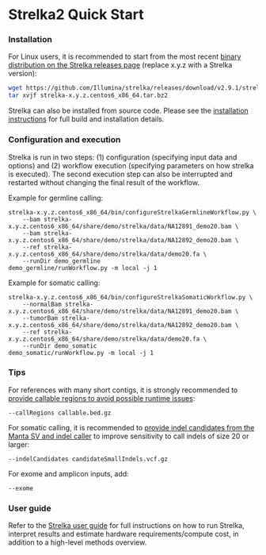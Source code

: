 Strelka2 Quick Start
====================

[releases]:https://github.com/Illumina/strelka/releases

### Installation
For Linux users, it is recommended to start from the most recent
[binary distribution on the Strelka releases page][releases] (replace x.y.z with a Strelka version):
```bash
wget https://github.com/Illumina/strelka/releases/download/v2.9.1/strelka-x.y.z.centos6_x86_64.tar.bz2
tar xvjf strelka-x.y.z.centos6_x86_64.tar.bz2
```
Strelka can also be installed from source code. Please see the [installation instructions](docs/userGuide/installation.md)
for full build and installation details.

### Configuration and execution

Strelka is run in two steps: (1) configuration (specifying input data and options) and 
(2) workflow execution (specifying parameters on how strelka is executed). The second execution step can also be interrupted and restarted without changing the final result of the workflow. 

Example for germline calling:

    strelka-x.y.z.centos6_x86_64/bin/configureStrelkaGermlineWorkflow.py \
        --bam strelka-x.y.z.centos6_x86_64/share/demo/strelka/data/NA12891_demo20.bam \
        --bam strelka-x.y.z.centos6_x86_64/share/demo/strelka/data/NA12892_demo20.bam \
        --ref strelka-x.y.z.centos6_x86_64/share/demo/strelka/data/demo20.fa \
        --runDir demo_germline
    demo_germline/runWorkflow.py -m local -j 1

Example for somatic calling:

    strelka-x.y.z.centos6_x86_64/bin/configureStrelkaSomaticWorkflow.py \
        --normalBam strelka-x.y.z.centos6_x86_64/share/demo/strelka/data/NA12891_demo20.bam \
        --tumorBam strelka-x.y.z.centos6_x86_64/share/demo/strelka/data/NA12892_demo20.bam \
        --ref strelka-x.y.z.centos6_x86_64/share/demo/strelka/data/demo20.fa \
        --runDir demo_somatic
    demo_somatic/runWorkflow.py -m local -j 1

[excludeContigs]:README.md#improving-runtime-for-references-with-many-short-contigs-such-as-grch38
[mantaCandidates]: README.md#somatic-configuration-example

### Tips

For references with many short contigs, it is strongly recommended to 
[provide callable regions to avoid possible runtime issues][excludeContigs]:

    --callRegions callable.bed.gz 


For somatic calling, it is recommended to [provide indel candidates from the Manta SV and indel caller][mantaCandidates]
to improve sensitivity to call indels of size 20 or larger: 

    --indelCandidates candidateSmallIndels.vcf.gz

For exome and amplicon inputs, add:

    --exome

### User guide

[UserGuide]: README.md
Refer to the [Strelka user guide][UserGuide] for full instructions on how to run Strelka, 
interpret results and estimate hardware requirements/compute cost, 
in addition to a high-level methods overview.
